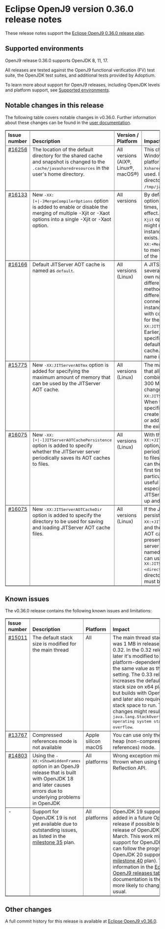 <!--
* Copyright (c) 2023 IBM Corp. and others
*
* This program and the accompanying materials are made
* available under the terms of the Eclipse Public License 2.0
* which accompanies this distribution and is available at
* https://www.eclipse.org/legal/epl-2.0/ or the Apache
* License, Version 2.0 which accompanies this distribution and
* is available at https://www.apache.org/licenses/LICENSE-2.0.
*
* This Source Code may also be made available under the
* following Secondary Licenses when the conditions for such
* availability set forth in the Eclipse Public License, v. 2.0
* are satisfied: GNU General Public License, version 2 with
* the GNU Classpath Exception [1] and GNU General Public
* License, version 2 with the OpenJDK Assembly Exception [2].
*
* [1] https://www.gnu.org/software/classpath/license.html
* [2] https://openjdk.org/legal/assembly-exception.html
*
* SPDX-License-Identifier: EPL-2.0 OR Apache-2.0 OR GPL-2.0 WITH
* Classpath-exception-2.0 OR LicenseRef-GPL-2.0 WITH Assembly-exception
-->

# Eclipse OpenJ9 version 0.36.0 release notes

These release notes support the [Eclipse OpenJ9 0.36.0 release plan](https://projects.eclipse.org/projects/technology.openj9/releases/0.36.0/plan).

## Supported environments

OpenJ9 release 0.36.0 supports OpenJDK 8, 11, 17.

All releases are tested against the OpenJ9 functional verification (FV) test suite, the OpenJDK test suites, and additional tests provided by Adoptium.

To learn more about support for OpenJ9 releases, including OpenJDK levels and platform support, see [Supported environments](https://eclipse.org/openj9/docs/openj9_support/index.html).

## Notable changes in this release

The following table covers notable changes in v0.36.0. Further information about these changes can be found in the [user documentation](https://www.eclipse.org/openj9/docs/version0.36/).

<table cellpadding="4" cellspacing="0" summary="" width="100%" rules="all" frame="border" border="1"><thead align="left">
<tr>
<th valign="bottom">Issue number</th>
<th valign="bottom">Description</th>
<th valign="bottom">Version / Platform</th>
<th valign="bottom">Impact</th>
</tr>
</thead>
<tbody>

<tr>
<td valign="top"><a href="https://github.com/eclipse-openj9/openj9/issues/16256">#16256</a></td>
<td valign="top">The location of the default directory for the shared cache and snapshot is changed to the <tt>.cache/javasharedresources</tt> in the user's home directory.</td>
<td valign="top">All versions (AIX&reg;, Linux&reg;, macOS&reg;)</td>
<td valign="top">This change is for non-Windows&trade; and non-z/OS&reg; platforms and applies only if <tt>-Xshareclasses:groupAccess</tt> is not used. If <tt>groupAccess</tt> is used, the directory that gets set remains as <tt>/tmp/javasharedresources/</tt>.</td>
</tr>

<tr>
<td valign="top"><a href="https://github.com/eclipse-openj9/openj9/issues/16133">#16133</a></td>
<td valign="top">New <tt>-XX:[+|-]MergeCompilerOptions</tt> option is added to enable or disable the merging of multiple -Xjit or -Xaot options into a single -Xjit or -Xaot option.</td>
<td valign="top">All versions</td>
<td valign="top"> By default, if you specify <tt>-Xjit</tt> option (or <tt>-Xaot</tt> option) multiple times, only the last option takes effect. Therefore, on adding an <tt>-Xjit</tt> option, the resultant behavior might not be as expected, if any instance of this option already exists. You can use the <tt>-XX:+MergeCompilerOptions</tt> option to merge all the existing instances of the <tt>-Xjit</tt> options logically.</td>
</tr>

<tr>
<td valign="top"><a href="https://github.com/eclipse-openj9/openj9/issues/16166">#16166</a></td>
<td valign="top">Default JITServer AOT cache is named as <tt>default</tt>.</td>
<td valign="top">All versions (Linux)</td>
<td valign="top">A JITServer instance can have several AOT caches, each with its own name and containing different versions of compiled methods. Client JVMs with different profiles of execution can connect to the same JITServer instance, but access the cache with compiled methods optimized for their own profile with the <tt>-XX:JITServerAOTCacheName</tt> option. Earlier, if the cache name was not specified in this option, the default was to use a nameless cache. The default AOT cache name is now changed to <tt>default</tt>.</td>
</tr>

<tr>
<td valign="top"><a href="https://github.com/eclipse-openj9/openj9/issues/15775">#15775</a></td>
<td valign="top">New <tt>-XX:JITServerAOTmx</tt> option is added for specifying the maximum amount of memory that can be used by the JITServer AOT cache.</td>
<td valign="top">All versions (Linux)</td>
<td valign="top">The maximum amount of memory that all the AOT cache instances combined can use at the server is 300 MB, by default. You can change this value by using the <tt>-XX:JITServerAOTmx=&ltsize&gt</tt> option. When the cache size reaches the specified limit, new clients cannot create new AOT cache instances or add new compiled methods to the existing AOT cache instances.</td>
</tr>

<tr>
<td valign="top"><a href="https://github.com/eclipse-openj9/openj9/issues/16075">#16075</a></td>
<td valign="top">New <tt>-XX:[+|-]JITServerAOTCachePersistence</tt> option is added to specify whether the JITServer server periodically saves its AOT caches to files.</td>
<td valign="top">All versions (Linux)</td>
<td valign="top">With the <tt>-XX:+JITServerAOTCachePersistence</tt> option, the JITServer server periodically saves its AOT caches to files. Other JITServer instances can then load these caches the first time that a client requests a particular cache. This feature is useful to improve performance, especially in scenarios where JITServer instances are started up and shut down regularly.</td>
</tr>

<tr>
<td valign="top"><a href="https://github.com/eclipse-openj9/openj9/issues/16075">#16075</a></td>
<td valign="top">New <tt>-XX:JITServerAOTCacheDir</tt> option is added to specify the directory to be used for saving and loading JITServer AOT cache files.</td>
<td valign="top">All versions (Linux)</td>
<td valign="top">If the JITServer AOT cache persistence feature is enabled (<tt>-XX:+JITServerAOTCachePersistence</tt>) and the client JVM asks for an AOT cache that is not already present in server's memory, the server attempts to load the named AOT cache from file. You can use the <tt>-XX:JITServerAOTCacheDir=&ltdirectory&gt</tt> option to specify the directory where the AOT cache must be saved to or loaded from.</td>
</tr>

</tbody>
</table>

## Known issues

The v0.36.0 release contains the following known issues and limitations:

<table cellpadding="4" cellspacing="0" summary="" width="100%" rules="all" frame="border" border="1">
<thead align="left">
<tr>
<th valign="bottom">Issue number</th>
<th valign="bottom">Description</th>
<th valign="bottom">Platform</th>
<th valign="bottom">Impact</th>
<th valign="bottom">Workaround</th>
</tr>
</thead>

<tbody>
<tr>
<td valign="top"><a href="https://github.com/eclipse-openj9/openj9/issues/15011">#15011</a></td>
<td valign="top">The default stack size is modified for the main thread</td>
<td valign="top">All</td>
<td valign="top">The main thread stack size was 1 MB in releases prior to 0.32. In the 0.32 release and later it's modified to a smaller
platform-dependent value, the same value as the <tt>-Xmso</tt> setting. The 0.33 release increases the default <tt>-Xmso</tt> stack size
on x64 platforms, but builds with OpenJDK 17 and later also require more stack space to run. These changes might result in a
<tt>java.lang.StackOverflowError: operating system stack overflow</tt>.</td>
<td valign="top">Use <tt>-Xmso</tt> to set the default stack size. See the default value by using <tt>-verbose:sizes</tt>.</td>
</tr>

<tr>
<td valign="top"><a href="https://github.com/eclipse-openj9/openj9/issues/13767">#13767</a></td>
<td valign="top">Compressed references mode is not available</td>
<td valign="top">Apple silicon macOS</td>
<td valign="top">You can use only the large heap (non-compressed references) mode.</td>
<td valign="top">None</td>
</tr>

<tr>
<td valign="top"><a href="https://github.com/eclipse-openj9/openj9/issues/14803">#14803</a></td>
<td valign="top">Using the <tt>-XX:+ShowHiddenFrames</tt> option in an OpenJ9 release that is built with OpenJDK 18 and later causes errors due to underlying problems in OpenJDK</td>
<td valign="top">All platforms</td>
<td valign="top">Wrong exception might be thrown when using the Reflection API.</td>
<td valign="top">Avoid using the <tt>-XX:+ShowHiddenFrames</tt> option with OpenJDK 18 and later.</td>
</tr>

<tr>
<td valign="top">-</td>
<td valign="top">Support for OpenJDK 19 is not yet available due to outstanding issues, as listed in the <a href="https://github.com/eclipse-openj9/openj9/milestone/35">milestone 35</a> plan.</td>
<td valign="top">All platforms</td>
<td valign="top">OpenJDK 19 support will be added in a future OpenJ9 release if possible before the release of OpenJDK 20 in March. This work might delay support for OpenJDK 20 (you can follow the progress of OpenJDK 20 support in the <a href="https://github.com/eclipse-openj9/openj9/milestone/40">milestone 40</a> plan). The information in the <a href=https://www.eclipse.org/openj9/docs/openj9_support/#eclipse-openj9-releases>Eclipse OpenJ9 releases table</a> in the documentation is therefore more likely to change than usual.</td>
<td valign="top">None</td>
</tr>

</tbody>
</table>

## Other changes

A full commit history for this release is available at [Eclipse OpenJ9 v0.36.0](https://github.com/eclipse-openj9/openj9/releases/tag/openj9-0.36.0).
